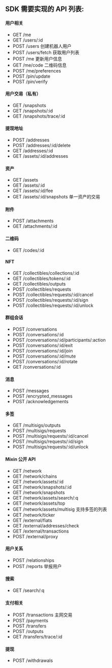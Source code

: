 ## SDK 需要实现的 API 列表:

#### 用户相关

- GET  /me
- GET  /users/:id
- POST /users 创建机器人用户
- POST /users/fetch 获取用户列表
- POST /me 更新用户信息
- GET  /me/code 二维码信息
- POST /me/preferences 
- POST /pin/update
- POST /pin/verify

#### 用户交易（私有）

- GET  /snapshots
- GET  /snapshots/:id
- GET  /snapshots/trace/:id

#### 提现地址

- POST /addresses
- POST /addresses/:id/delete
- GET  /addresses/:id
- GET /assets/:id/addresses

#### 资产

- GET   /assets
- GET  /assets/:id
- GET  /assets/:id/fee
- GET  /assets/:id/snapshots 单一资产的交易

#### 附件

- POST /attachments
- GET  /attachments/:id

#### 二维码

- GET  /codes/:id

#### NFT

- GET   /collectibles/collections/:id
- GET  /collectibles/tokens/:id
- GET  /collectibles/outputs
- POST /collectibles/requests
- POST /collectibles/requests/:id/cancel
- POST /collectibles/requests/:id/sign
- POST /collectibles/requests/:id/unlock

#### 群组会话

- POST /conversations
- POST /conversations/:id
- POST /conversations/:id/participants/:action
- POST /conversations/:id/exit
- POST /conversations/:id/join
- POST /conversations/:id/mute
- POST /conversations/:id/rotate
- GET  /conversations/:id

#### 消息

- POST /messages
- POST /encrypted_messages
- POST /acknowledgements

#### 多签

- GET  /multisigs/outputs
- POST /multisigs/requests
- POST /multisigs/requests/:id/cancel
- POST /multisigs/requests/:id/sign
- POST /multisigs/requests/:id/unlock

#### Mixin 公开 API

- GET  /network
- GET  /network/chains
- GET  /network/assets/:id
- GET  /network/snapshots/:id
- GET  /network/snapshots
- GET  /network/assets/search/:q
- GET /network/assets/top
- GET /network/assets/multisig 支持多签的列表
- GET /network/ticker
- GET /external/fiats
- GET /external/addresses/check
- GET /external/transactions
- POST /external/proxy

#### 用户关系

- POST /relationships 
- POST /reports 举报用户

#### 搜索

- GET /search/:q

#### 支付相关

- POST /transactions 主网交易
- POST /payments 
- POST /transfers 
- POST /outputs
- GET  /transfers/trace/:id

#### 提现

- POST /withdrawals